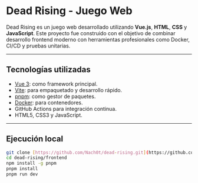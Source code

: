 
#  Dead Rising - Juego Web

Dead Rising es un juego web desarrollado utilizando **Vue.js**, **HTML**, **CSS** y **JavaScript**. Este proyecto fue construido con el objetivo de combinar desarrollo frontend moderno con herramientas profesionales como Docker, CI/CD y pruebas unitarias.


---
##  Tecnologías utilizadas

- [Vue 3](https://vuejs.org/): como framework principal.
- [Vite](https://vitejs.dev/): para empaquetado y desarrollo rápido.
- [pnpm](https://pnpm.io/): como gestor de paquetes.
- [Docker](https://www.docker.com/): para contenedores.
- GitHub Actions para integración continua.
- HTML5, CSS3 y JavaScript.


---

##  Ejecución local

```bash
git clone [https://github.com/Nach0t/dead-rising.git](https://github.com/Nach0t/Dead-Rising.git)
cd dead-rising/frontend
npm install -g pnpm
pnpm install
pnpm run dev
